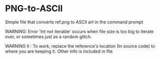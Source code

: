 # PNG-to-ASCII

Simple file that converts ref.png to ASCII art in the command prompt

WARNING:  Error 'Int not iterable' occurs when file size is too big to iterate over, or sometimes just as a random glitch.

WARNING II : To work, replace the reference's location (In source code) to where you are keeping it.
Other info is included in file
